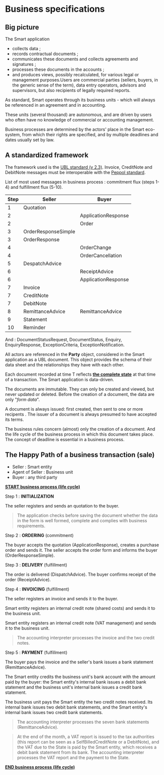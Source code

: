 # Business specifications

## Big picture

The Smart application

- collects data ;
- records contractual documents ;
- communicates these documents and collects agreements and signatures ;
- processes these documents in the accounts ;
- and produces views, possibly recalculated, for various legal or management purposes.Users are commercial parties (sellers, buyers, in the generic sense of the term), data entry operators, advisors and supervisors, but also recipients of legally required reports.

As standard, Smart operates through its business units - which will always be referenced in an agreement and in accounting. 

These units (several thousand) are autonomous, and are driven by users who often have no knowledge of commercial or accounting management.

Business processes are determined by the actors' place in the Smart eco-system, from which their rights are specified, and by multiple deadlines and dates usually set by law.

## A standardized framework

The framework used is the [UBL standard (v 2.3)](https://docs.oasis-open.org/ubl/UBL-2.3.html). Invoice, CreditNote and DebitNote messages must be interoperable with the [Peppol standard](https://docs.peppol.eu/poacc/billing/3.0/bis/).

List of most used messages in business process : commitment flux (steps 1-4) and fulfillment flux (5-10).

| Step | Seller              | Buyer               |
| ---- | ------------------- | ------------------- |
| 1    | Quotation           |                     |
| 2    |                     | ApplicationResponse |
| 2    |                     | Order               |
| 3    | OrderResponseSimple |                     |
| 3    | OrderResponse       |                     |
| 4    |                     | OrderChange         |
| 4    |                     | OrderCancellation   |
| 5    | DespatchAdvice      |                     |
| 6    |                     | ReceiptAdvice       |
| 6    |                     | ApplicationResponse |
| 7    | Invoice             |                     |
| 7    | CreditNote          |                     |
| 7    | DebitNote           |                     |
| 8    | RemittanceAdvice    | RemittanceAdvice    |
| 9    | Statement           |                     |
| 10   | Reminder            |                     |

And : DocumentStatusRequest, DocumentStatus, Enquiry, EnquiryResponse, ExceptionCriteria, ExceptionNotification.

All actors are referenced in the **Party** object, considered in the Smart application as a UBL document. This object provides the schema of their data sheet and the relationships they have with each other.

Each document recorded at time T reflects **<u>the complete state</u>** at that time of a transaction. The Smart application is data-driven.

The documents are immutable. They can only be created and viewed, but never updated or deleted. Before the creation of a document, the data are only "*form data*".

A document is always issued: first created, then sent to one or more recipents . The issuer of a document is always presumed to have accepted its terms.

The business rules concern (almost) only the creation of a document. And the life cycle of the business process in which this document takes place. The concept of deadline is essential in a business process.

## The Happy Path of a business transaction (sale)

- Seller : Smart entity
- Agent of Seller : Business unit
- Buyer : any third party

<u>**START business process (life cycle)**</u>

Step 1 : **INITIALIZATION**

The seller registers and sends an quotation to the buyer. 

> The application checks before saving the document whether the data in the form is well formed, complete and complies with business requirements.

Step 2 : **ORDERING** (commitment)

The buyer accepts the quotation (ApplicationResponse), creates a purchase order and sends it. The seller accepts the order form and informs the buyer (OrderResponseSimple).

Step 3 : **DELIVERY** (fulfillment)

The order is delivered (DispatchAdvice). The buyer confirms receipt of the order (ReceiptAdvice).

Step 4 : **INVOICING** (fulfillment)

The seller registers an invoice and sends it to the buyer.

Smart entity registers an internal credit note (shared costs) and sends it to the business unit.

Smart entity registers an internal  credit note (VAT management) and sends it to the business unit.

>  The accounting interpreter processes the invoice and the two credit notes.

Step 5 : **PAYMENT** (fulfillment)

The buyer pays the invoice and the seller's bank issues a bank statement (RemittanceAdvice).

The Smart entity credits the business unit's bank account with the amount paid by the buyer: the Smart entity's internal bank issues a debit bank statement and the business unit's internal bank issues a credit bank statement.

The business unit pays the Smart entity the two credit notes received. Its internal bank issues two debit bank statements, and the Smart entity's internal bank issues two credit bank statements.

>  The accounting interpreter processes the seven bank statements (RemittanceAdvice).

> At the end of the month, a VAT report is issued to the tax authorities (this report can be seen as a SelfBilledCreditNote or a DebitNote), and the VAT due to the State is paid by the Smart entity, which receives a debit bank statement from its bank. The accounting interpreter processes the VAT report and the payment to the State.

<u>**END business process (life cycle)**</u>
